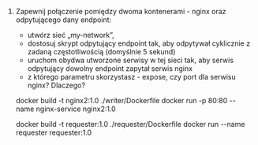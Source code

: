 1. Zapewnij połączenie pomiędzy dwoma kontenerami - nginx oraz odpytującego dany endpoint:
	- utwórz sieć „my-network”,
	- dostosuj skrypt odpytujący endpoint tak, aby odpytywał cyklicznie z zadaną częstotliwością (domyślnie 5 sekund)
	- uruchom obydwa utworzone serwisy w tej sieci tak, aby serwis odpytujący dowolny endpoint zapytał serwis nginx
	- z którego parametru skorzystasz - expose, czy port dla serwisu nginx? Dlaczego?

	docker build -t nginx2:1.0 ./writer/Dockerfile
	docker run -p 80:80 --name nginx-service nginx2:1.0

	docker build -t requester:1.0 ./requester/Dockerfile
	docker run --name requester requester:1.0